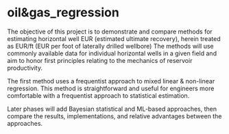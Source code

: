 # oil&gas_regression

The objective of this project is to demonstrate and compare methods for estimating horizontal well EUR (estimated ultimate recovery), herein treated as EUR/ft (EUR per foot of laterally drilled wellbore) The methods will use commonly available data for individual horizontal wells in a given field and aim to honor first principles relating to the mechanics of reservoir productivity. 

The first method uses a frequentist approach to mixed linear & non-linear regression. This method is straightforward and useful for engineers more comfortable with a frequentist approach to statistical estimation.

Later phases will add Bayesian statistical and ML-based approaches, then compare the results, implementations, and relative advantages between the approaches.
